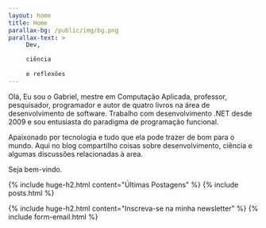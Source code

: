 ```yaml
---
layout: home
title: Home
parallax-bg: /public/img/bg.png
parallax-text: >
     Dev,

     ciência
     
     e reflexões 
---
```


Olá, Eu sou o Gabriel, mestre em Computação Aplicada, professor, pesquisador, programador e autor de quatro livros na área de desenvolvimento de software. Trabalho com desenvolvimento .NET desde 2009 e sou entusiasta do paradigma de programação funcional. 

Apaixonado por tecnologia e tudo que ela pode trazer de bom para o mundo. Aqui no blog compartilho coisas sobre desenvolvimento, ciência e algumas discussões relacionadas à area.

Seja bem-vindo.


{% include huge-h2.html content="Últimas Postagens" %} 
{% include posts.html %} 

{% include huge-h2.html content="Inscreva-se na minha newsletter" %} 
{% include form-email.html %} 